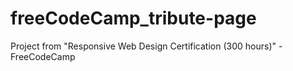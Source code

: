 # freeCodeCamp_tribute-page
Project from "Responsive Web Design Certification (300 hours)" - FreeCodeCamp
